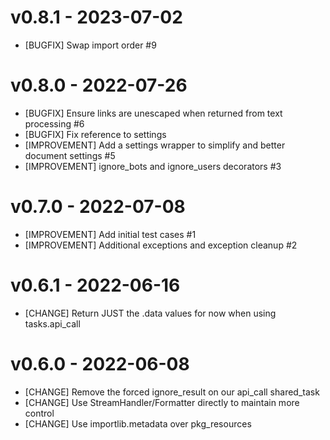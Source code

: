 # v0.8.1 - 2023-07-02

- [BUGFIX] Swap import order #9

# v0.8.0 - 2022-07-26

- [BUGFIX] Ensure links are unescaped when returned from text processing #6
- [BUGFIX] Fix reference to settings
- [IMPROVEMENT] Add a settings wrapper to simplify and better document settings #5
- [IMPROVEMENT] ignore_bots and ignore_users decorators #3

# v0.7.0 - 2022-07-08

- [IMPROVEMENT] Add initial test cases #1
- [IMPROVEMENT] Additional exceptions and exception cleanup #2

# v0.6.1 - 2022-06-16

- [CHANGE] Return JUST the .data values for now when using tasks.api_call

# v0.6.0 - 2022-06-08

- [CHANGE] Remove the forced ignore_result on our api_call shared_task
- [CHANGE] Use StreamHandler/Formatter directly to maintain more control
- [CHANGE] Use importlib.metadata over pkg_resources
